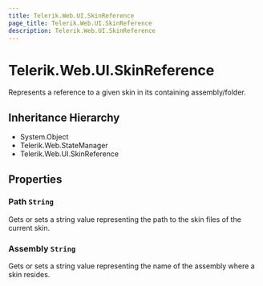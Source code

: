 ```yaml
---
title: Telerik.Web.UI.SkinReference
page_title: Telerik.Web.UI.SkinReference
description: Telerik.Web.UI.SkinReference
---
```


# Telerik.Web.UI.SkinReference

Represents a reference to a given skin in its containing assembly/folder.

## Inheritance Hierarchy

* System.Object
* Telerik.Web.StateManager
* Telerik.Web.UI.SkinReference

## Properties

###  Path `String`

Gets or sets a string value representing the path to the skin files of the current skin.

###  Assembly `String`

Gets or sets a string value representing the name of the assembly where a skin resides.

